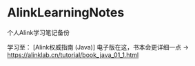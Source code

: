 # AlinkLearningNotes
个人Alink学习笔记备份

学习至：
[Alink权威指南 (Java)]  电子版在这，书本会更详细一点 -> https://alinklab.cn/tutorial/book_java_01_1.html
